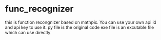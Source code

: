 # func_recognizer
this is function recongnizer based on mathpix. You can use your own api id and api key to use it.
py file is the original code
exe file is an excutable file which can use directly
